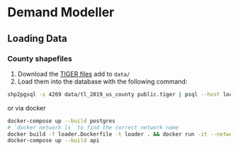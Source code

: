 
# Demand Modeller

## Loading Data

### County shapefiles

1. Download the [TIGER files](https://www.census.gov/cgi-bin/geo/shapefiles/index.php?year=2019&layergroup=Counties+%28and+equivalent%29) add to `data/`
1. Load them into the database with the following command:

```bash
shp2pgsql -s 4269 data/tl_2019_us_county public.tiger | psql --host localhost -d covid -U covid
```

or via docker

```bash
docker-compose up --build postgres
# `docker network ls` to find the correct network name
docker build -f loader.Dockerfile -t loader . && docker run -it --network=demand-modeller_default loader
docker-compose up --build api
```
